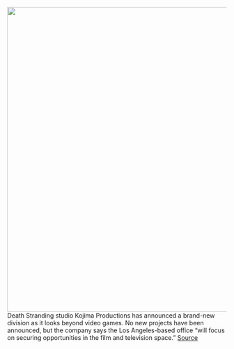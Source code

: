 <img src='https://cdn.vox-cdn.com/thumbor/g0COysGlcMJcg6PuS-EZdj0EAzs=/0x0:1919x1080/1200x800/filters:focal(807x387:1113x693)/cdn.vox-cdn.com/uploads/chorus_image/image/70177416/death_stranding_screen_09_ps4_us_28may19.0.jpeg' width='700px' /><br/>
Death Stranding studio Kojima Productions has announced a brand-new division as it looks beyond video games. No new projects have been announced, but the company says the Los Angeles-based office “will focus on securing opportunities in the film and television space.”
<a href='https://www.theverge.com/2021/11/22/22796261/kojima-productions-film-tv-death-stranding'> Source <a/>
